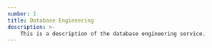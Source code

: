 ```yaml
---
number: 1
title: Database Engineering
description: >-
    This is a description of the database engineering service.
---
```

